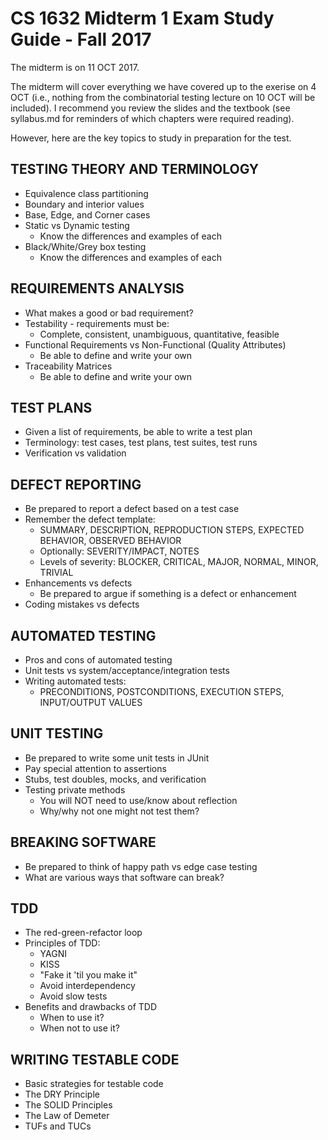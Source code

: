 # CS 1632 Midterm 1 Exam Study Guide - Fall 2017

The midterm is on 11 OCT 2017.

The midterm will cover everything we have covered up to the exerise on 4 OCT (i.e., nothing from the combinatorial testing lecture on 10 OCT will be included).  I recommend you review the slides and the textbook (see syllabus.md for reminders of which chapters were required reading).

However, here are the key topics to study in preparation for the test.

## TESTING THEORY AND TERMINOLOGY
* Equivalence class partitioning
* Boundary and interior values
* Base, Edge, and Corner cases
* Static vs Dynamic testing
  * Know the differences and examples of each
* Black/White/Grey box testing
  * Know the differences and examples of each

## REQUIREMENTS ANALYSIS
* What makes a good or bad requirement?
* Testability - requirements must be:
  * Complete, consistent, unambiguous, quantitative, feasible
* Functional Requirements vs Non-Functional (Quality Attributes)
  * Be able to define and write your own
* Traceability Matrices
  * Be able to define and write your own

## TEST PLANS
* Given a list of requirements, be able to write a test plan
* Terminology: test cases, test plans, test suites, test runs
* Verification vs validation

## DEFECT REPORTING
* Be prepared to report a defect based on a test case
* Remember the defect template:
  * SUMMARY, DESCRIPTION, REPRODUCTION STEPS, EXPECTED BEHAVIOR, OBSERVED BEHAVIOR
  * Optionally: SEVERITY/IMPACT, NOTES
  * Levels of severity: BLOCKER, CRITICAL, MAJOR, NORMAL, MINOR, TRIVIAL
* Enhancements vs defects
  * Be prepared to argue if something is a defect or enhancement
* Coding mistakes vs defects

## AUTOMATED TESTING
* Pros and cons of automated testing
* Unit tests vs system/acceptance/integration tests
* Writing automated tests:
  * PRECONDITIONS, POSTCONDITIONS, EXECUTION STEPS, INPUT/OUTPUT VALUES

## UNIT TESTING
* Be prepared to write some unit tests in JUnit
* Pay special attention to assertions
* Stubs, test doubles, mocks, and verification
* Testing private methods
  * You will NOT need to use/know about reflection
  * Why/why not one might not test them?

## BREAKING SOFTWARE
* Be prepared to think of happy path vs edge case testing
* What are various ways that software can break?

## TDD
* The red-green-refactor loop
* Principles of TDD:
  * YAGNI
  * KISS
  * "Fake it 'til you make it"
  * Avoid interdependency
  * Avoid slow tests
* Benefits and drawbacks of TDD
  * When to use it?
  * When not to use it?

## WRITING TESTABLE CODE
* Basic strategies for testable code
* The DRY Principle
* The SOLID Principles
* The Law of Demeter
* TUFs and TUCs

